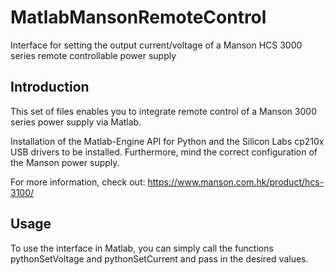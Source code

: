 # MatlabMansonRemoteControl
Interface for setting the output current/voltage of a Manson HCS 3000 series remote controllable power supply

## Introduction
This set of files enables you to integrate remote control of a Manson 3000 series power supply via Matlab. 

Installation of the Matlab-Engine API for Python and the Silicon Labs cp210x USB drivers to be installed.
Furthermore, mind the correct configuration of the Manson power supply.

For more information, check out:
https://www.manson.com.hk/product/hcs-3100/

## Usage

To use the interface in Matlab, you can simply call the functions pythonSetVoltage and pythonSetCurrent and pass in the desired values.
